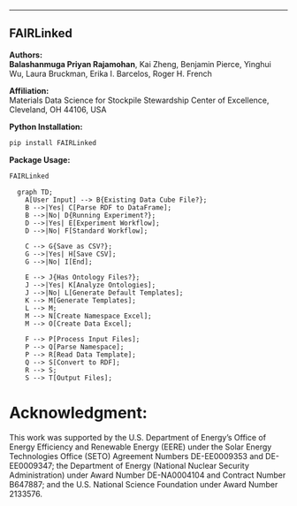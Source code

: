 ------------------
FAIRLinked
------------------

**Authors:**  
**Balashanmuga Priyan Rajamohan**, Kai Zheng, Benjamin Pierce, Yinghui Wu, Laura Bruckman, Erika I. Barcelos, Roger H. French

**Affiliation:**  
Materials Data Science for Stockpile Stewardship Center of Excellence,  
Cleveland, OH 44106, USA


**Python Installation:**

```bash
pip install FAIRLinked
```

**Package Usage:**

```bash
FAIRLinked
```

```mermaid
  graph TD;
    A[User Input] --> B{Existing Data Cube File?};
    B -->|Yes| C[Parse RDF to DataFrame];
    B -->|No| D{Running Experiment?};
    D -->|Yes| E[Experiment Workflow];
    D -->|No| F[Standard Workflow];

    C --> G{Save as CSV?};
    G -->|Yes| H[Save CSV];
    G -->|No| I[End];

    E --> J{Has Ontology Files?};
    J -->|Yes| K[Analyze Ontologies];
    J -->|No| L[Generate Default Templates];
    K --> M[Generate Templates];
    L --> M;
    M --> N[Create Namespace Excel];
    M --> O[Create Data Excel];

    F --> P[Process Input Files];
    P --> Q[Parse Namespace];
    P --> R[Read Data Template];
    Q --> S[Convert to RDF];
    R --> S;
    S --> T[Output Files];
```


# Acknowledgment:
This work was supported by the U.S. Department of Energy’s Office of Energy Efficiency and Renewable Energy (EERE) under the Solar Energy Technologies Office (SETO) Agreement Numbers DE-EE0009353 and DE-EE0009347; the Department of Energy (National Nuclear Security Administration) under Award Number DE-NA0004104 and Contract Number B647887; and the U.S. National Science Foundation under Award Number 2133576.